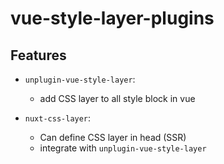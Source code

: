 # vue-style-layer-plugins

## Features
- `unplugin-vue-style-layer`: 
  - add CSS layer to all style block in vue

- `nuxt-css-layer`: 
  - Can define CSS layer in head (SSR)
  - integrate with `unplugin-vue-style-layer`